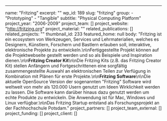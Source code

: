 ---
  name: "Fritzing"
  excerpt: ""
  wp_id: 189
  slug: "fritzing"
  group: 
    - "Prototyping"
    - "Tangible"
  subtitle: "Physical Computing Platform"
  project_year: "2006-2009"
  project_team: []
  project_website: "http://fritzing.org"
  project_material: ""
  related_publications: []
  related_projects: ""
  thumbnail_id: 233
  featured_home: null
  body: "Fritzing ist ein ecosystem von Werkzeugen, Services und Lehrmaterialien, welches es Designern, Künstlern, Forschern und Bastlern erlauben soll, interaktive, elektronische Projekte zu entwickeln.\n\nFertiggestellte Projekt können auf die Projektwebseite gestellt werden und so als Beispiele und Inspiration dienen.\n\n<strong>Fritzing Creator Kit</strong>\n\nDie Fritzing Kits (z.B. das Fritzing Creator Kit) stellen Anfängern und Fortgeschrittenen eine sorgfältig zusammengestellte Auswahl an elektronischen Teilen zur Verfügung in Kombination mit Plänen für erste Projekte.\n\n<strong>Fritzing Software</strong>\n\nDie aktuelle OpenSource Version der sogenannten \"Fritzing\" Software wird weltweit von mehr als 120.000 Usern genutzt um Ideen Wirklichkeit werden zu lassen. Die Software kann darüber hinaus dazu genutzt werden um echte Produkte zu entwickeln. Die Anwendung ist für Mac, Windows und Linux verfügbar.\n\nDas Fritzing Startup entstand als Forschungsprojekt an der Fachhochschule Potsdam."
  project_partners: []
  project_team_external: []
  project_funding: []
  project_client: []
